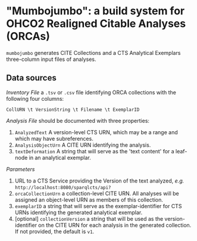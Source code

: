 # "Mumbojumbo":  a build system for OHCO2 Realigned Citable Analyses (ORCAs) #

`mumbojumbo` generates CITE Collections and a CTS Analytical Exemplars three-column input files of analyses.


## Data sources ##

*Inventory File* a `.tsv` or `.csv` file identifying ORCA collections with the following four columns:

`CollURN \t VersionString \t Filename \t ExemplarID`


*Analysis File* should be documented with three properties:

1. `AnalyzedText` A version-level CTS URN, which may be a range and which may have subreferences.
2. `AnalysisObjectUrn` A CITE URN identifying the analysis.
3. `textDeformation` A string that will serve as the 'text content' for a leaf-node in an analytical exemplar.

*Parameters*

1. URL to a CTS Service providing the Version of the text analyzed, *e.g.* `http://localhost:8080/sparqlcts/api?`
2. `orcaCollectionUrn` a collection-level CITE URN. All analyses will be assigned an object-level URN as members of this collection.
3. `exemplarID` a string that will serve as the exemplar-identifier for CTS URNs identifying the generated analytical exemplar.
4. [optional] `collectionVersion` a string that will be used as the version-identifier on the CITE URN for each analysis in the generated collection. If not provided, the default is `v1`.
